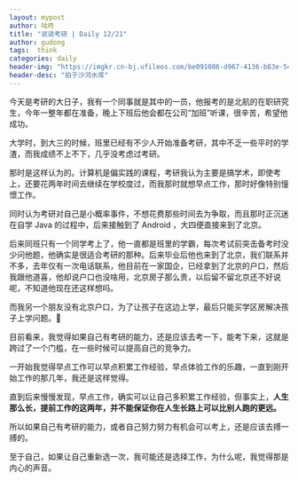 ```yaml
---
layout: mypost
author: 咕咚
title: "说说考研 | Daily 12/21"
author: gudong
tags:  think
categories: daily
header-img: "https://imgkr.cn-bj.ufileos.com/be091086-d967-4136-b83e-541bc1dc72f3.jpg"
header-desc: "拍于沙河水库"
---
```


今天是考研的大日子，我有一个同事就是其中的一员，他报考的是北航的在职研究生，今年一整年都在准备，晚上下班后他会都在公司“加班”听课，很辛苦，希望他成功。

大学时，到大三的时候，班里已经有不少人开始准备考研，其中不乏一些平时的学渣，而我成绩不上不下，几乎没考虑过考研。

那时是这样认为的。计算机是偏实践的课程，考研我认为主要是搞学术，即使考上，还要花两年时间去继续在学校度过，而我那时就想早点工作，那时好像特别憧憬工作。

同时认为考研对自己是小概率事件，不想花费那些时间去为争取，而且那时正沉迷在自学 Java 的过程中，后来接触到了 Android ，大四便直接来到了北京。

后来同班只有一个同学考上了，他一直都是班里的学霸，每次考试前突击备考时没少问他题，他确实是很适合考研的那种。后来毕业后他也来到了北京，我们联系并不多，去年仅有一次电话联系，他目前在一家国企，已经拿到了北京的户口，然后我跟他道喜，他却说户口也没啥用，北京房子那么贵，以后留不留北京还不好说呢，不知道他现在还这样想吗。

而我另一个朋友没有北京户口，为了让孩子在这边上学，最后只能买学区房解决孩子上学问题。🤪

目前看来，我觉得如果自己有考研的能力，还是应该去考一下，能考下来，这就是跨过了一个门槛，在一些时候可以提高自己的竞争力。

一开始我觉得早点工作可以早点积累工作经验，早点体验工作的乐趣，一直到刚开始工作的那几年，我还是这样觉得。

直到后来慢慢发现，早点工作，确实可以让自己多积累工作经验，但事实上，**人生那么长，提前工作的这两年，并不能保证你在人生长路上可以比别人跑的更远。**

所以如果自己有考研的能力，或者自己努力努力有机会可以考上，还是应该去搏一搏的。

至于自己，如果让自己重新选一次，我可能还是选择工作，为什么呢，我觉得那是内心的声音。
